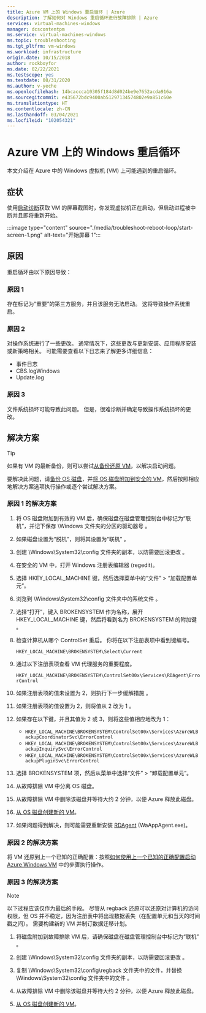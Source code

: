 ```yaml
---
title: Azure VM 上的 Windows 重启循环 | Azure
description: 了解如何对 Windows 重启循环进行故障排除 | Azure
services: virtual-machines-windows
manager: dcscontentpm
ms.service: virtual-machines-windows
ms.topic: troubleshooting
ms.tgt_pltfrm: vm-windows
ms.workload: infrastructure
origin.date: 10/15/2018
author: rockboyfor
ms.date: 02/22/2021
ms.testscope: yes
ms.testdate: 08/31/2020
ms.author: v-yeche
ms.openlocfilehash: 14bcaccca10305f184d8d024be9e7652acda916a
ms.sourcegitcommit: e435672bdc9400ab51297134574802e9a851c60e
ms.translationtype: HT
ms.contentlocale: zh-CN
ms.lasthandoff: 03/04/2021
ms.locfileid: "102054321"
---
```

# <a name="windows-reboot-loop-on-an-azure-vm"></a>Azure VM 上的 Windows 重启循环
本文介绍在 Azure 中的 Windows 虚拟机 (VM) 上可能遇到的重启循环。

## <a name="symptom"></a>症状

使用[启动诊断](./boot-diagnostics.md)获取 VM 的屏幕截图时，你发现虚拟机正在启动，但启动进程被中断并且即将重新开始。

:::image type="content" source="./media/troubleshoot-reboot-loop/start-screen-1.png" alt-text="开始屏幕 1":::

## <a name="cause"></a>原因

重启循环由以下原因导致：

### <a name="cause-1"></a>原因 1

存在标记为“重要”的第三方服务，并且该服务无法启动。 这将导致操作系统重启。

### <a name="cause-2"></a>原因 2

对操作系统进行了一些更改。 通常情况下，这些更改与更新安装、应用程序安装或新策略相关。 可能需要查看以下日志来了解更多详细信息：

- 事件日志
- CBS.logWindows
- Update.log

### <a name="cause-3"></a>原因 3

文件系统损坏可能导致此问题。 但是，很难诊断并确定导致操作系统损坏的更改。

## <a name="solution"></a>解决方案

> [!TIP]
> 如果有 VM 的最新备份，则可以尝试[从备份还原 VM](../../backup/backup-azure-arm-restore-vms.md)，以解决启动问题。

要解决此问题，请[备份 OS 磁盘](../windows/snapshot-copy-managed-disk.md)，并[将 OS 磁盘附加到安全的 VM](./troubleshoot-recovery-disks-portal-windows.md)，然后按照相应地解决方案选项执行操作或逐个尝试解决方案。

### <a name="solution-for-cause-1"></a>原因 1 的解决方案

1. 将 OS 磁盘附加到有效的 VM 后，确保磁盘在磁盘管理控制台中标记为“联机”，并记下保存 \Windows 文件夹的分区的驱动器号   。

2. 如果磁盘设置为“脱机”，则将其设置为“联机”   。

3. 创建 \Windows\System32\config 文件夹的副本，以防需要回滚更改  。

4. 在安全的 VM 中，打开 Windows 注册表编辑器 (regedit)。

5. 选择 HKEY_LOCAL_MACHINE 键，然后选择菜单中的“文件” > “加载配置单元”。

6. 浏览到 \Windows\System32\config 文件夹中的系统文件  。

7. 选择“打开”，键入 BROKENSYSTEM 作为名称，展开 HKEY_LOCAL_MACHINE 键，然后将看到名为 BROKENSYSTEM 的附加键     。

8. 检查计算机从哪个 ControlSet 重启。 你将在以下注册表项中看到键编号。

    `HKEY_LOCAL_MACHINE\BROKENSYSTEM\Select\Current`

9. 通过以下注册表项查看 VM 代理服务的重要程度。

    `HKEY_LOCAL_MACHINE\BROKENSYSTEM\ControlSet00x\Services\RDAgent\ErrorControl`

10. 如果注册表项的值未设置为 2，则执行下一步缓解措施  。

11. 如果注册表项的值设置为 2，则将值从 2 改为 1    。

12. 如果存在以下键，并且其值为 2 或 3，则将这些值相应地改为 1：   

    - `HKEY_LOCAL_MACHINE\BROKENSYSTEM\ControlSet00x\Services\AzureWLBackupCoordinatorSvc\ErrorControl`
    - `HKEY_LOCAL_MACHINE\BROKENSYSTEM\ControlSet00x\Services\AzureWLBackupInquirySvc\ErrorControl`
    - `HKEY_LOCAL_MACHINE\BROKENSYSTEM\ControlSet00x\Services\AzureWLBackupPluginSvc\ErrorControl`

13. 选择 BROKENSYSTEM 项，然后从菜单中选择“文件” > “卸载配置单元”。

14. 从故障排除 VM 中分离 OS 磁盘。

15. 从故障排除 VM 中删除该磁盘并等待大约 2 分钟，以便 Azure 释放此磁盘。

16. [从 OS 磁盘创建新的 VM](../windows/create-vm-specialized.md)。

17. 如果问题得到解决，则可能需要重新安装 [RDAgent](https://docs.microsoft.com/archive/blogs/mast/install-the-vm-agent-on-an-existing-azure-vm) (WaAppAgent.exe)。

### <a name="solution-for-cause-2"></a>原因 2 的解决方案

将 VM 还原到上一个已知的正确配置：按照[如何使用上一个已知的正确配置启动 Azure Windows VM](https://support.microsoft.com/help/4016731/) 中的步骤执行操作。

### <a name="solution-for-cause-3"></a>原因 3 的解决方案
>[!NOTE]
>以下过程应该仅作为最后的手段。 尽管从 regback 还原可以还原对计算机的访问权限，但 OS 并不稳定，因为注册表中将出现数据丢失（在配置单元和当天的时间戳之间）。 需要构建新的 VM 并制订数据迁移计划。

1. 将磁盘附加到故障排除 VM 后，请确保磁盘在磁盘管理控制台中标记为“联机”  。

2. 创建 \Windows\System32\config 文件夹的副本，以防需要回滚更改  。

3. 复制 \Windows\System32\config\regback 文件夹中的文件，并替换 \Windows\System32\config 文件夹中的文件   。

4. 从故障排除 VM 中删除该磁盘并等待大约 2 分钟，以便 Azure 释放此磁盘。

5. [从 OS 磁盘创建新的 VM](../windows/create-vm-specialized.md)。

<!--Update_Description: update meta properties, wording update, update link-->